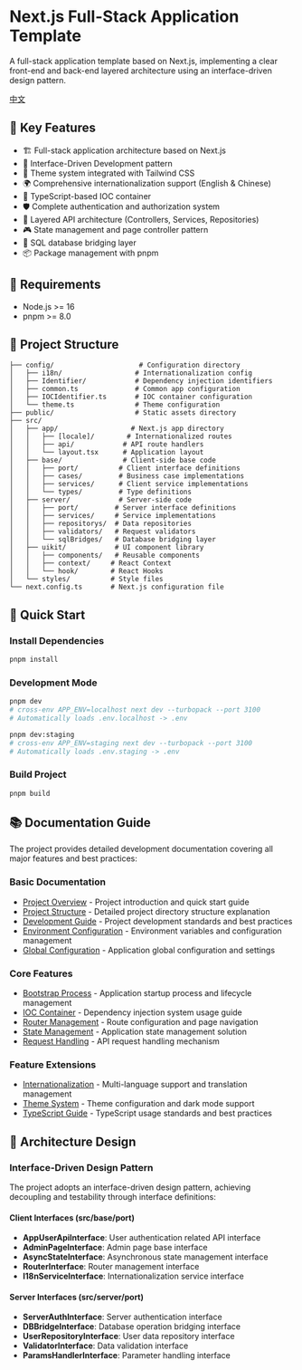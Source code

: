 # Next.js Full-Stack Application Template

A full-stack application template based on Next.js, implementing a clear front-end and back-end layered architecture using an interface-driven design pattern.

[中文](./README.md)

## 🌟 Key Features

- 🏗️ Full-stack application architecture based on Next.js
- 🔌 Interface-Driven Development pattern
- 🎨 Theme system integrated with Tailwind CSS
- 🌍 Comprehensive internationalization support (English & Chinese)
- 🔄 TypeScript-based IOC container
- 🛡️ Complete authentication and authorization system
- 📡 Layered API architecture (Controllers, Services, Repositories)
- 🎮 State management and page controller pattern
- 🔗 SQL database bridging layer
- 📦 Package management with pnpm

## 🔧 Requirements

- Node.js >= 16
- pnpm >= 8.0

## 📁 Project Structure

```tree
├── config/                     # Configuration directory
│   ├── i18n/                  # Internationalization config
│   ├── Identifier/            # Dependency injection identifiers
│   ├── common.ts              # Common app configuration
│   ├── IOCIdentifier.ts       # IOC container configuration
│   └── theme.ts               # Theme configuration
├── public/                    # Static assets directory
├── src/
│   ├── app/                  # Next.js app directory
│   │   ├── [locale]/        # Internationalized routes
│   │   ├── api/            # API route handlers
│   │   └── layout.tsx      # Application layout
│   ├── base/               # Client-side base code
│   │   ├── port/          # Client interface definitions
│   │   ├── cases/         # Business case implementations
│   │   ├── services/      # Client service implementations
│   │   └── types/         # Type definitions
│   ├── server/            # Server-side code
│   │   ├── port/         # Server interface definitions
│   │   ├── services/     # Service implementations
│   │   ├── repositorys/  # Data repositories
│   │   ├── validators/   # Request validators
│   │   └── sqlBridges/   # Database bridging layer
│   ├── uikit/            # UI component library
│   │   ├── components/   # Reusable components
│   │   ├── context/     # React Context
│   │   └── hook/        # React Hooks
│   └── styles/          # Style files
└── next.config.ts       # Next.js configuration file
```

## 🚀 Quick Start

### Install Dependencies

```bash
pnpm install
```

### Development Mode

```bash
pnpm dev
# cross-env APP_ENV=localhost next dev --turbopack --port 3100
# Automatically loads .env.localhost -> .env

pnpm dev:staging
# cross-env APP_ENV=staging next dev --turbopack --port 3100
# Automatically loads .env.staging -> .env
```

### Build Project

```bash
pnpm build
```

## 📚 Documentation Guide

The project provides detailed development documentation covering all major features and best practices:

### Basic Documentation

- [Project Overview](./docs/en/index.md) - Project introduction and quick start guide
- [Project Structure](./docs/en/project-structure.md) - Detailed project directory structure explanation
- [Development Guide](./docs/en/development-guide.md) - Project development standards and best practices
- [Environment Configuration](./docs/en/env.md) - Environment variables and configuration management
- [Global Configuration](./docs/en/global.md) - Application global configuration and settings

### Core Features

- [Bootstrap Process](./docs/en/bootstrap.md) - Application startup process and lifecycle management
- [IOC Container](./docs/en/ioc.md) - Dependency injection system usage guide
- [Router Management](./docs/en/router.md) - Route configuration and page navigation
- [State Management](./docs/en/store.md) - Application state management solution
- [Request Handling](./docs/en/request.md) - API request handling mechanism

### Feature Extensions

- [Internationalization](./docs/en/i18n.md) - Multi-language support and translation management
- [Theme System](./docs/en/theme.md) - Theme configuration and dark mode support
- [TypeScript Guide](./docs/en/typescript-guide.md) - TypeScript usage standards and best practices

## 🔨 Architecture Design

### Interface-Driven Design Pattern

The project adopts an interface-driven design pattern, achieving decoupling and testability through interface definitions:

#### Client Interfaces (src/base/port)

- **AppUserApiInterface**: User authentication related API interface
- **AdminPageInterface**: Admin page base interface
- **AsyncStateInterface**: Asynchronous state management interface
- **RouterInterface**: Router management interface
- **I18nServiceInterface**: Internationalization service interface

#### Server Interfaces (src/server/port)

- **ServerAuthInterface**: Server authentication interface
- **DBBridgeInterface**: Database operation bridging interface
- **UserRepositoryInterface**: User data repository interface
- **ValidatorInterface**: Data validation interface
- **ParamsHandlerInterface**: Parameter handling interface
